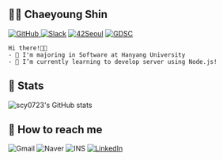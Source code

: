 ## 👋🏻 Chaeyoung Shin
<a href = "https://github.com/scy0723"><img alt="GitHub" src ="https://img.shields.io/badge/GitHub-181717.svg?&style=flat-square&logo=GitHub&logoColor=white"/>
</a> <a href = "https://42born2code.slack.com"> <img alt="Slack" src ="https://img.shields.io/badge/Slack-4A154B.svg?&style=flat-square&logo=Slack&logoColor=white"/></a>
</a> <a href = "https://42seoul.kr/seoul42/main/view"> <img alt="42Seoul" src ="https://img.shields.io/badge/42Seoul-000000.svg?&style=flat-square&logo=42&logoColor=white"/></a>
</a> <a href = "https://sites.google.com/view/gdeveloperskorea/gdsc"> <img alt="GDSC" src ="https://img.shields.io/badge/GDSC-4285F4.svg?&style=flat-square&logo=Google&logoColor=white"/></a>

    Hi there!👋🏻
    - 🏫 I'm majoring in Software at Hanyang University
    - 🌱 I’m currently learning to develop server using Node.js!

## 📕 Stats
![scy0723's GitHub stats](https://github-readme-stats.vercel.app/api?username=scy0723&nclude_all_commits=true&count_private=true&show_icons=true&theme=radical)

## 📲 How to reach me
<img alt="Gmail" src ="https://img.shields.io/badge/scy0723123@gmail.com-EA4335.svg?&style=flat-square&logo=Gmail&logoColor=white"/> <img alt="Naver" src ="https://img.shields.io/badge/scy0723@naver.com-03C75A.svg?&style=flat-square&logo=Naver&logoColor=white"/> <img alt="INS" src ="https://img.shields.io/badge/tlscodud_723-E4405F.svg?&style=flat-square&logo=Instagram&logoColor=white"/> <a href = "www.linkedin.com/in/chaeyoungshin"> <img alt="LinkedIn" src ="https://img.shields.io/badge/LinkedIn-0A66C2.svg?&style=flat-square&logo=LinkedIn&logoColor=white"/></a>
